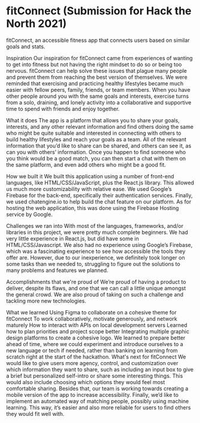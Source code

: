 # fitConnect (Submission for Hack the North 2021)
 fitConnect, an accessible fitness app that connects users based on similar goals and stats.

Inspiration
Our inspiration for fitConnect came from experiences of wanting to get into fitness but not having the right mindset to do so or being too nervous. fitConnect can help solve these issues that plague many people and prevent them from reaching the best version of themselves. We were reminded that exercising and practicing healthy lifestyles became much easier with fellow peers, family, friends, or team members. When you have other people around you with the same goals and interests, exercise turns from a solo, draining, and lonely activity into a collaborative and supportive time to spend with friends and enjoy together.

What it does
The app is a platform that allows you to share your goals, interests, and any other relevant information and find others doing the same who might be quite suitable and interested in connecting with others to build healthy lifestyles and reach your goals as a team. All of the relevant information that you’d like to share can be shared, and others can see it, as can you with others’ information. Once you happen to find someone who you think would be a good match, you can then start a chat with them on the same platform, and even add others who might be a good fit.

How we built it
We built this application using a number of front-end languages, like HTML/CSS/JavaScript, plus the React.js library. This allowed us much more customizability with relative ease. We used Google’s Firebase for the back-end, specifically their authentication services. Finally, we used chatengine.io to help build the chat feature on our platform. As for hosting the web application, this was done using the Firebase Hosting service by Google.

Challenges we ran into
With most of the languages, frameworks, and/or libraries in this project, we were pretty much complete beginners. We had very little experience in React.js, but did have some in HTML/CSS/Javascript. We also had no experience using Google’s Firebase, which was a fascinating experience to see how accessible the tools they offer are. However, due to our inexperience, we definitely took longer on some tasks than we needed to, struggling to figure out the solutions to many problems and features we planned.

Accomplishments that we're proud of
We’re proud of having a product to deliver, despite its flaws, and one that we can call a little unique amongst the general crowd. We are also proud of taking on such a challenge and tackling more new technologies.

What we learned
Using Figma to collaborate on a cohesive theme for fitConnect
To work collaboratively, motivate generously, and network maturely
How to interact with APIs on local development servers
Learned how to plan priorities and project scope better
Integrating multiple graphic design platforms to create a cohesive logo.
We learned to prepare better ahead of time, where we could experiment and introduce ourselves to a new language or tech if needed, rather than banking on learning from scratch right at the start of the hackathon.
What's next for fitConnect
We would like to give users more agency, control, and customization over which information they want to share, such as including an input box to give a brief but personalized self-intro or share some interesting things. This would also include choosing which options they would feel most comfortable sharing. Besides that, our team is working towards creating a mobile version of the app to increase accessibility. Finally, we’d like to implement an automated way of matching people, possibly using machine learning. This way, it’s easier and also more reliable for users to find others they would fit well with.
